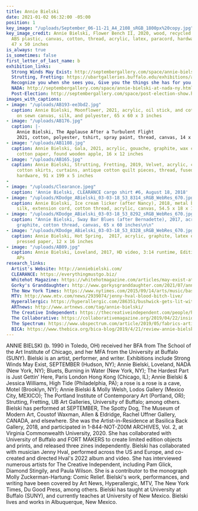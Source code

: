 ```yaml
---
title: Annie Bielski
date: 2021-01-02 06:32:00 -05:00
position: 1
key_image: "/uploads/September_06-11-21_A4_2108_sRGB_1800px%20copy.jpg"
key_image_credit: Annie Bielski, Flower Bench II, 2020, wood, recycled polyester batting,
  ABS plastic, canvas, cotton, thread, acrylic, latex, paracord, hardware, 14.5 x
  47 x 50 inches
is_always: true
is_sometimes: false
first_letter_of_last_name: b
exhibition_links:
  Strong Winds May Exist: http://septembergallery.com/space/annie-bielski-strong-winds-may-exist.html
  Strutting, Fretting: https://ubartgalleries.buffalo.edu/exhibitions/annie-bielski-strutting-fretting/
  Recognize you when she sees you, Give you the things she has for you.: http://septembergallery.com/space/recognize-you-when-she-sees-you-give-you-the-thing-she-has-for-you.html
  NADA: http://septembergallery.com/space/annie-bielski-at-nada-ny.html
  Post-Election: http://septembergallery.com/space/post-election-show.html
images_with_captions:
- image: "/uploads/AB193-ee3bd2.jpg"
  caption: Annie Bielski, Moonflower, 2021, acrylic, oil stick, and cotton thread
    on sewn canvas, silk, and polyester, 65 x 60 x 3 inches
- image: "/uploads/AB176.jpg"
  caption: |-
    Annie Bielski, The Applause After a Turbulent Flight
    2021, cotton, polyester, tshirt, spray paint, thread, canvas, 14 x 12 inches
- image: "/uploads/AB1108.jpg"
  caption: Annie Bielski, Gala, 2021, acrylic, gouache, graphite, wax crayon, on arches
    cotton paper, found wooden apple, 16 x 12 inches
- image: "/uploads/AB165.jpg"
  caption: Annie Bielski, Strutting, Fretting, 2019, Velvet, acrylic, cotton, found
    cotton skirts, curtains, antique cotton quilt pieces, thread, fused glass, wood,
    hardware, 91 x 199 x 5 inches
- 
- image: "/uploads/Clearance.jpeg"
  caption: 'Annie Bielski, CLEARANCE cargo shirt #6, August 18, 2018'
- image: "/uploads/KDodge_ABielski_03-03-18_53_8314_sRGB_WebRes_670.jpg"
  caption: Annie Bielski, Ice cream licker (after Nancy), 2018, metal brochure rack,
    silk, extension cord, cotton thread, acrylic, canvas, 54.5 x 18 x 14 inches
- image: "/uploads/KDodge_ABielski_03-03-18_53_8292_sRGB_WebRes_670.jpg"
  caption: "Annie Bielski, Sway Bar Blues (after Bernadette), 2017, acrylic, wax,
    graphite, cotton thread, canvas, 65 x 60 inches\n\n"
- image: "/uploads/KDodge_ABielski_03-03-18_53_8328_sRGB_WebRes_670.jpg"
  caption: Annie Bielski, Hot Spring,  2017, acrylic, graphite, latex on Arches cold
    pressed paper, 12 x 16 inches
- image: "/uploads/AB09.jpg"
  caption: Annie Bielski, Loveland, 2017, HD video, 3:14 runtime, Edition of 5, 2
    APs
research_links:
  Artist's Website: http://anniebielski.com/
  CLEARANCE: https://everythingmustgo.biz/
  Whitehot Magazine: https://whitehotmagazine.com/articles/may-exist-at-september-gallery/5126
  Gorky's Granddaughter: http://www.gorkysgranddaughter.com/2021/07/annie-bielski-at-september-july-2021.html
  The New York Times: https://www.nytimes.com/2015/09/14/arts/music/basilica-soundscape-a-festival-of-pop-punk-and-so-much-else.html
  MTV: http://www.mtv.com/news/2939074/jenny-hval-blood-bitch-live/
  Hyperallergic: https://hyperallergic.com/286351/bushwick-gets-lit-with-a-show-of-sculptural-lamps/
  ARTnews: http://www.artnews.com/tag/annie-bielski/
  The Creative Independent: https://thecreativeindependent.com/people/how-to-organize-and-host-a-small-budget-event/
  The Collaborative: https://collaborativemagazine.org/2019/04/22/inside-the-performance-annie-bielski-and-zia-anger/
  The Spectrum: https://www.ubspectrum.com/article/2019/05/fabrics-artifacts-and-nostalgia
  BICA: https://www.thebica.org/bica-blog/2019/4/21/review-annie-bielski-at-buffalo-arts-studio
---
```


ANNIE BIELSKI (b. 1990 in Toledo, OH) received her BFA from The School of the Art Institute of Chicago, and her MFA from the University at Buffalo (SUNY). Bielski is an artist, performer, and writer. Exhibitions include Strong Winds May Exist, SEPTEMBER (Hudson, NY); Annie Bielski, Loveland, NADA (New York, NY); Bluets, Burning in Water (New York, NY); The Hardest Part is Just Gettin’ Here, Paris London Hong Kong (Chicago, IL); Annie Bielski & Jessica Williams, High Tide (Philadelphia, PA); a rose is a rose is a cave, Motel (Brooklyn, NY); Annie Bielski & Molly Welsh, Lodos Gallery (Mexico City, MEXICO); The Portland Institute of Contemporary Art (Portland, OR); Strutting, Fretting, UB Art Galleries, University of Buffalo; among others. Bielski has performed at SEPTEMBER, The Spotty Dog, The Museum of Modern Art, Coustof Waxman, Allen & Eldridge, Rachel Uffner Gallery, CANADA, and elsewhere. She was the Artist-in-Residence at Basilica Back Gallery, 2018, and participated in 1-844-NOT-Z00M ARCHIVES, Vol. 2, at Virginia Commonwealth University, 2020. She has collaborated with University of Buffalo and FORT MAKERS to create limited edition objects and prints, and released three zines independently. Bielski has collaborated with musician Jenny Hval, performed across the US and Europe, and co-created and directed Hval's 2022 album and video. She has interviewed numerous artists for The Creative Independent, including Pam Glick, Diamond Stingily, and Paula Wilson. She is a contributor to the monograph Molly Zuckerman-Hartung: Comic Relief. Bielski's work, performances, and writing have been covered by Art News, Hyperallergic, MTV, The New York Times, Du Good Press, among others. Bielski has taught at University at Buffalo (SUNY), and currently teaches at University of New Mexico. Bielski lives and works in Albuquerque, New Mexico. 